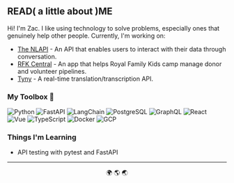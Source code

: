 ## READ( a little about )ME

Hi! I'm Zac. I like using technology to solve problems, especially ones that genuinely help other people. Currently, I'm working on:

- [The NLAPI](https://nlapi.io) - An API that enables users to interact with their data through conversation.
- [RFK Central](https://github.com/Royal-Family-Kids-Camp-Fargo/RFKCFargo) - An app that helps Royal Family Kids camp manage donor and volunteer pipelines.
- [Tyny](https://github.com/zpaulson001/tyny) - A real-time translation/transcription API.

### My Toolbox 🧰

![Python](https://img.shields.io/badge/-Python-3776AB?style=flat&logo=Python&logoColor=white)
![FastAPI](https://img.shields.io/badge/-FastAPI-009688?style=flat&logo=FastAPI&logoColor=white)
![LangChain](https://img.shields.io/badge/-LangChain-121212?style=flat&logo=LangChain&logoColor=white)
![PostgreSQL](https://img.shields.io/badge/-PostgreSQL-4169E1?style=flat&logo=PostgreSQL&logoColor=white)
![GraphQL](https://img.shields.io/badge/-GraphQL-E10098?style=flat&logo=GraphQL&logoColor=white)
![React](https://img.shields.io/badge/-React-61dbfb?style=flat&logo=react&logoColor=black)
![Vue](https://img.shields.io/badge/-Vue.js-4FC08D?style=flat&logo=vue.js&logoColor=white)
![TypeScript](https://img.shields.io/badge/-TypeScript-3178C6?style=flat&logo=TypeScript&logoColor=white)
![Docker](https://img.shields.io/badge/-Docker-2496ED?style=flat&logo=Docker&logoColor=white)
![GCP](https://img.shields.io/badge/-Google_Cloud-4285F4?style=flat&logo=google-cloud&logoColor=white)

### Things I'm Learning

- API testing with pytest and FastAPI

---
<p align="center">🌍 🌎 🌏</p>

